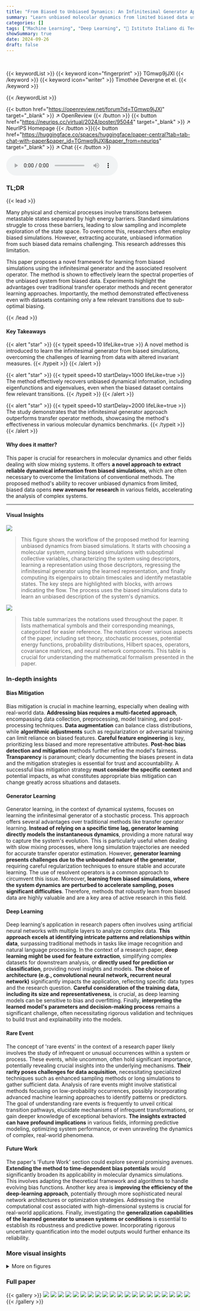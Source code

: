 ```yaml
---
title: "From Biased to Unbiased Dynamics: An Infinitesimal Generator Approach"
summary: "Learn unbiased molecular dynamics from limited biased data using a novel infinitesimal generator approach; accurately estimating eigenfunctions and eigenvalues even with suboptimal biasing."
categories: []
tags: ["Machine Learning", "Deep Learning", "🏢 Istituto Italiano di Tecnologia",]
showSummary: true
date: 2024-09-26
draft: false
---
```


<br>

{{< keywordList >}}
{{< keyword icon="fingerprint" >}} TGmwp9jJXl {{< /keyword >}}
{{< keyword icon="writer" >}} Timothée Devergne et el. {{< /keyword >}}
 
{{< /keywordList >}}

{{< button href="https://openreview.net/forum?id=TGmwp9jJXl" target="_blank" >}}
↗ OpenReview
{{< /button >}}
{{< button href="https://neurips.cc/virtual/2024/poster/95044" target="_blank" >}}
↗ NeurIPS Homepage
{{< /button >}}{{< button href="https://huggingface.co/spaces/huggingface/paper-central?tab=tab-chat-with-paper&paper_id=TGmwp9jJXl&paper_from=neurips" target="_blank" >}}
↗ Chat
{{< /button >}}



<audio controls>
    <source src="https://ai-paper-reviewer.com/TGmwp9jJXl/podcast.wav" type="audio/wav">
    Your browser does not support the audio element.
</audio>


### TL;DR


{{< lead >}}

Many physical and chemical processes involve transitions between metastable states separated by high energy barriers. Standard simulations struggle to cross these barriers, leading to slow sampling and incomplete exploration of the state space.  To overcome this, researchers often employ biased simulations. However, extracting accurate, unbiased information from such biased data remains challenging. This research addresses this limitation. 

This paper proposes a novel framework for learning from biased simulations using the infinitesimal generator and the associated resolvent operator. The method is shown to effectively learn the spectral properties of the unbiased system from biased data. Experiments highlight the advantages over traditional transfer operator methods and recent generator learning approaches.  Importantly, the method demonstrated effectiveness even with datasets containing only a few relevant transitions due to sub-optimal biasing.

{{< /lead >}}


#### Key Takeaways

{{< alert "star" >}}
{{< typeit speed=10 lifeLike=true >}} A novel method is introduced to learn the infinitesimal generator from biased simulations, overcoming the challenges of learning from data with altered invariant measures. {{< /typeit >}}
{{< /alert >}}

{{< alert "star" >}}
{{< typeit speed=10 startDelay=1000 lifeLike=true >}} The method effectively recovers unbiased dynamical information, including eigenfunctions and eigenvalues, even when the biased dataset contains few relevant transitions. {{< /typeit >}}
{{< /alert >}}

{{< alert "star" >}}
{{< typeit speed=10 startDelay=2000 lifeLike=true >}} The study demonstrates that the infinitesimal generator approach outperforms transfer operator methods, showcasing the method's effectiveness in various molecular dynamics benchmarks. {{< /typeit >}}
{{< /alert >}}

#### Why does it matter?
This paper is crucial for researchers in molecular dynamics and other fields dealing with slow mixing systems.  It offers **a novel approach to extract reliable dynamical information from biased simulations**, which are often necessary to overcome the limitations of conventional methods. The proposed method's ability to recover unbiased dynamics from limited, biased data opens **new avenues for research** in various fields, accelerating the analysis of complex systems.

------
#### Visual Insights



![](https://ai-paper-reviewer.com/TGmwp9jJXl/figures_5_1.jpg)

> This figure shows the workflow of the proposed method for learning unbiased dynamics from biased simulations. It starts with choosing a molecular system, running biased simulations with suboptimal collective variables, characterizing the system using descriptors, learning a representation using those descriptors, regressing the infinitesimal generator using the learned representation, and finally computing its eigenpairs to obtain timescales and identify metastable states. The key steps are highlighted with blocks, with arrows indicating the flow. The process uses the biased simulations data to learn an unbiased description of the system's dynamics.





![](https://ai-paper-reviewer.com/TGmwp9jJXl/tables_13_1.jpg)

> This table summarizes the notations used throughout the paper.  It lists mathematical symbols and their corresponding meanings, categorized for easier reference.  The notations cover various aspects of the paper, including set theory, stochastic processes, potential energy functions, probability distributions, Hilbert spaces, operators, covariance matrices, and neural network components.  This table is crucial for understanding the mathematical formalism presented in the paper.





### In-depth insights


#### Bias Mitigation
Bias mitigation is crucial in machine learning, especially when dealing with real-world data.  **Addressing bias requires a multi-faceted approach**, encompassing data collection, preprocessing, model training, and post-processing techniques.  **Data augmentation** can balance class distributions, while **algorithmic adjustments** such as regularization or adversarial training can limit reliance on biased features.  **Careful feature engineering** is key, prioritizing less biased and more representative attributes.  **Post-hoc bias detection and mitigation** methods further refine the model's fairness. **Transparency** is paramount; clearly documenting the biases present in data and the mitigation strategies is essential for trust and accountability.  A successful bias mitigation strategy **must consider the specific context** and potential impacts, as what constitutes appropriate bias mitigation can change greatly across situations and datasets.

#### Generator Learning
Generator learning, in the context of dynamical systems, focuses on learning the infinitesimal generator of a stochastic process.  This approach offers several advantages over traditional methods like transfer operator learning. **Instead of relying on a specific time lag, generator learning directly models the instantaneous dynamics**, providing a more natural way to capture the system's evolution.  This is particularly useful when dealing with slow mixing processes, where long simulation trajectories are needed for accurate transfer operator estimation.  However, **generator learning presents challenges due to the unbounded nature of the generator**, requiring careful regularization techniques to ensure stable and accurate learning.  The use of resolvent operators is a common approach to circumvent this issue. Moreover, **learning from biased simulations, where the system dynamics are perturbed to accelerate sampling, poses significant difficulties**. Therefore, methods that robustly learn from biased data are highly valuable and are a key area of active research in this field.

#### Deep Learning
Deep learning's application in research papers often involves using artificial neural networks with multiple layers to analyze complex data.  **This approach excels at identifying intricate patterns and relationships within data**, surpassing traditional methods in tasks like image recognition and natural language processing.  In the context of a research paper, **deep learning might be used for feature extraction**, simplifying complex datasets for downstream analysis, or **directly used for prediction or classification**, providing novel insights and models.  **The choice of architecture (e.g., convolutional neural network, recurrent neural network)** significantly impacts the application, reflecting specific data types and the research question.  **Careful consideration of the training data, including its size and representativeness**, is crucial, as deep learning models can be sensitive to bias and overfitting. Finally, **interpreting the learned model's parameters and decision-making process** remains a significant challenge, often necessitating rigorous validation and techniques to build trust and explainability into the models.

#### Rare Event
The concept of 'rare events' in the context of a research paper likely involves the study of infrequent or unusual occurrences within a system or process.  These events, while uncommon, often hold significant importance, potentially revealing crucial insights into the underlying mechanisms.  **Their rarity poses challenges for data acquisition**, necessitating specialized techniques such as enhanced sampling methods or long simulations to gather sufficient data.  Analysis of rare events might involve statistical methods focusing on low-probability occurrences, possibly incorporating advanced machine learning approaches to identify patterns or predictors.  The goal of understanding rare events is frequently to unveil critical transition pathways, elucidate mechanisms of infrequent transformations, or gain deeper knowledge of exceptional behaviors. **The insights extracted can have profound implications** in various fields, informing predictive modeling, optimizing system performance, or even unraveling the dynamics of complex, real-world phenomena.

#### Future Work
The paper's 'Future Work' section could explore several promising avenues.  **Extending the method to time-dependent bias potentials** would significantly broaden its applicability in molecular dynamics simulations.  This involves adapting the theoretical framework and algorithms to handle evolving bias functions.  Another key area is **improving the efficiency of the deep-learning approach**, potentially through more sophisticated neural network architectures or optimization strategies.  Addressing the computational cost associated with high-dimensional systems is crucial for real-world applications.  Finally, investigating the **generalization capabilities of the learned generator to unseen systems or conditions** is essential to establish its robustness and predictive power.  Incorporating rigorous uncertainty quantification into the model outputs would further enhance its reliability.


### More visual insights

<details>
<summary>More on figures
</summary>


![](https://ai-paper-reviewer.com/TGmwp9jJXl/figures_8_1.jpg)

> This figure compares the performance of the proposed method against other state-of-the-art methods on the Muller Brown potential. The figure shows the ground truth eigenfunctions alongside the eigenfunctions learned by the proposed method, deepTICA, and Zhang et al.'s method.  The comparison is based on the visual similarity of the eigenfunctions, indicated by color intensity representing the function value at each point in the state space, along with the corresponding eigenvalues (λ). The level lines of the Muller Brown potential are overlaid to provide context.


![](https://ai-paper-reviewer.com/TGmwp9jJXl/figures_9_1.jpg)

> This figure presents results of applying the proposed method to alanine dipeptide.  Panels (a) and (b) show the first two eigenfunctions learned from a dataset with few transitions due to suboptimal collective variables. Panel (c) demonstrates the method's ability to generalize well, even with limited data, by showing the first eigenfunction on a different dataset. Finally, panel (d) compares the learned first eigenfunction to the committor function, showing a strong correlation.


![](https://ai-paper-reviewer.com/TGmwp9jJXl/figures_9_2.jpg)

> This figure compares the results of the proposed method applied to the chignolin miniprotein with results obtained using an unbiased trajectory. Panel (a) shows the first eigenfunction obtained using an unbiased trajectory from D.E Shaw research, while panel (b) shows the first eigenfunction obtained using the biased data generated by the proposed method.  The data points are colored according to the value of the eigenfunction, allowing visualization of the folded and unfolded states of the protein in the two dimensional space defined by the distances between specified atoms. The figure highlights the similarity in the results obtained using unbiased and biased data, demonstrating the effectiveness of the method in learning from biased simulations.


![](https://ai-paper-reviewer.com/TGmwp9jJXl/figures_18_1.jpg)

> The figure shows the typical behavior of the loss function during training.  The training loss (blue) and test loss (orange) are plotted against the epoch number. The loss starts high, rapidly decreases, and then plateaus at a lower value as the network converges. The plateaus indicate that the network has learned a new eigenfunction orthogonal to the previous ones, and the network explores the subspace before learning a new eigenfunction. This behavior is helpful in determining the optimal stopping point for training.


![](https://ai-paper-reviewer.com/TGmwp9jJXl/figures_18_2.jpg)

> This figure compares the results of four different methods for estimating the two most important eigenfunctions of the Muller Brown potential energy surface.  The first column shows the ground truth eigenfunctions. The second column presents the results from the method described in the paper. The third column shows results obtained using deepTICA, a transfer operator-based approach.  The final column displays results from the work of Zhang et al. (2022), another generator learning method. The visualization uses a color scale to represent the eigenfunction value at each point in the configuration space (x,y), while contour lines show the potential energy landscape.


![](https://ai-paper-reviewer.com/TGmwp9jJXl/figures_19_1.jpg)

> This figure compares the performance of the proposed method against the ground truth and a transfer operator-based approach on a one-dimensional double-well potential.  The black dashed line shows the true double-well potential, while the blue dashed line represents the effective biased potential used in the simulation.  The blue points depict the results obtained using the proposed method, the black line shows the ground truth, and the red points represent the results from a transfer operator-based approach.  The plot demonstrates the accuracy of the proposed method in estimating the dynamics of the system, even with a biased potential, and its clear superiority over the transfer operator-based method.


![](https://ai-paper-reviewer.com/TGmwp9jJXl/figures_20_1.jpg)

> This figure presents the results of applying the proposed method to the alanine dipeptide molecule.  Panels (a) and (b) show the first and second learned eigenfunctions using a dataset with few transitions (Dataset 1), plotted against the dihedral angles ψ and φ. Panel (c) demonstrates the method's ability to generalize well, showing the first eigenfunction applied to a dataset with many transitions (Dataset 2), also plotted against ψ and φ. Finally, panel (d) compares the first eigenfunction learned with the committor, a key quantity in molecular dynamics that represents the probability of transitioning between metastable states.


</details>






### Full paper

{{< gallery >}}
<img src="https://ai-paper-reviewer.com/TGmwp9jJXl/1.png" class="grid-w50 md:grid-w33 xl:grid-w25" />
<img src="https://ai-paper-reviewer.com/TGmwp9jJXl/2.png" class="grid-w50 md:grid-w33 xl:grid-w25" />
<img src="https://ai-paper-reviewer.com/TGmwp9jJXl/3.png" class="grid-w50 md:grid-w33 xl:grid-w25" />
<img src="https://ai-paper-reviewer.com/TGmwp9jJXl/4.png" class="grid-w50 md:grid-w33 xl:grid-w25" />
<img src="https://ai-paper-reviewer.com/TGmwp9jJXl/5.png" class="grid-w50 md:grid-w33 xl:grid-w25" />
<img src="https://ai-paper-reviewer.com/TGmwp9jJXl/6.png" class="grid-w50 md:grid-w33 xl:grid-w25" />
<img src="https://ai-paper-reviewer.com/TGmwp9jJXl/7.png" class="grid-w50 md:grid-w33 xl:grid-w25" />
<img src="https://ai-paper-reviewer.com/TGmwp9jJXl/8.png" class="grid-w50 md:grid-w33 xl:grid-w25" />
<img src="https://ai-paper-reviewer.com/TGmwp9jJXl/9.png" class="grid-w50 md:grid-w33 xl:grid-w25" />
<img src="https://ai-paper-reviewer.com/TGmwp9jJXl/10.png" class="grid-w50 md:grid-w33 xl:grid-w25" />
<img src="https://ai-paper-reviewer.com/TGmwp9jJXl/11.png" class="grid-w50 md:grid-w33 xl:grid-w25" />
<img src="https://ai-paper-reviewer.com/TGmwp9jJXl/12.png" class="grid-w50 md:grid-w33 xl:grid-w25" />
<img src="https://ai-paper-reviewer.com/TGmwp9jJXl/13.png" class="grid-w50 md:grid-w33 xl:grid-w25" />
<img src="https://ai-paper-reviewer.com/TGmwp9jJXl/14.png" class="grid-w50 md:grid-w33 xl:grid-w25" />
<img src="https://ai-paper-reviewer.com/TGmwp9jJXl/15.png" class="grid-w50 md:grid-w33 xl:grid-w25" />
<img src="https://ai-paper-reviewer.com/TGmwp9jJXl/16.png" class="grid-w50 md:grid-w33 xl:grid-w25" />
<img src="https://ai-paper-reviewer.com/TGmwp9jJXl/17.png" class="grid-w50 md:grid-w33 xl:grid-w25" />
<img src="https://ai-paper-reviewer.com/TGmwp9jJXl/18.png" class="grid-w50 md:grid-w33 xl:grid-w25" />
<img src="https://ai-paper-reviewer.com/TGmwp9jJXl/19.png" class="grid-w50 md:grid-w33 xl:grid-w25" />
<img src="https://ai-paper-reviewer.com/TGmwp9jJXl/20.png" class="grid-w50 md:grid-w33 xl:grid-w25" />
{{< /gallery >}}